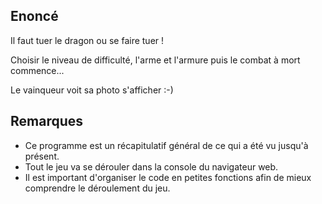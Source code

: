 ## Enoncé

Il faut tuer le dragon ou se faire tuer !

Choisir le niveau de difficulté, l'arme et l'armure puis le combat à mort commence...

Le vainqueur voit sa photo s'afficher :-)

## Remarques

- Ce programme est un récapitulatif général de ce qui a été vu jusqu'à présent.
- Tout le jeu va se dérouler dans la console du navigateur web.
- Il est important d'organiser le code en petites fonctions afin de mieux comprendre le déroulement du jeu.